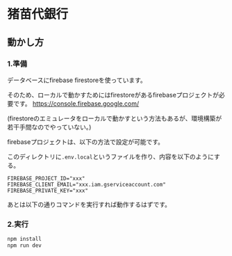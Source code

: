 # 猪苗代銀行



## 動かし方

### 1.準備
データベースにfirebase firestoreを使っています。

そのため、ローカルで動かすためにはfirestoreがあるfirebaseプロジェクトが必要です。
https://console.firebase.google.com/

(firestoreのエミュレータをローカルで動かすという方法もあるが、環境構築が若干手間なのでやっていない。)

firebaseプロジェクトは、以下の方法で設定が可能です。

このディレクトリに```.env.local```というファイルを作り、内容を以下のようにする。
```.env.local
FIREBASE_PROJECT_ID="xxx"
FIREBASE_CLIENT_EMAIL="xxx.iam.gserviceaccount.com"
FIREBASE_PRIVATE_KEY="xxx"
```
あとは以下の通りコマンドを実行すれば動作するはずです。

### 2.実行

```bash
npm install
npm run dev
```